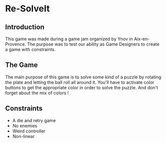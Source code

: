 # Re-SolveIt #
## Introduction ##
This game was made during a game jam organized by Ynov in Aix-en-Provence. The purpose was to test our ability as Game Designers to create a game with constraints.

## The Game ##
The main purpose of this game is to solve some kind of a puzzle by rotating the plate and letting the ball roll all around it. You'll have to activate color buttons to get the appropriate color in order to solve the puzzle. And don't forget about the mix of colors ! 

## Constraints ##
- A die and retry game
- No enemies
- Weird controller
- Non-linear
